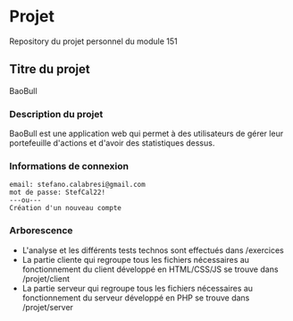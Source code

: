 # Projet
Repository du projet personnel du module 151

## Titre du projet
BaoBull
### Description du projet
BaoBull est une application web qui permet à des utilisateurs de gérer leur portefeuille d'actions et d'avoir des statistiques dessus.

### Informations de connexion
    email: stefano.calabresi@gmail.com
    mot de passe: StefCal22!
    ---ou---
    Création d'un nouveau compte
### Arborescence
- L'analyse et les différents tests technos sont effectués dans /exercices
- La partie cliente qui regroupe tous les fichiers nécessaires au fonctionnement du client développé en HTML/CSS/JS se trouve dans /projet/client </br>
- La partie serveur qui regroupe tous les fichiers nécessaires au fonctionnement du serveur développé en PHP se trouve dans /projet/server


